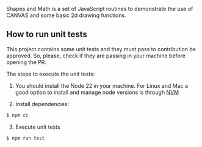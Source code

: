 Shapes and Math is a set of JavaScript routines to demonstrate the use of CANVAS and some basic 2d drawing functions.

## How to run unit tests

This project contains some unit tests and they must pass to contribution be approved. So, please, check if they are passing in your machine before opening the PR.

The steps to execute the unit tests:

1. You should install the Node 22 in your machine. For Linux and Mac a good option to install and manage node versions is through [NVM](https://github.com/nvm-sh/nvm)

2. Install dependencies:
```bash
$ npm ci
```

3. Execute unit tests
```bash
$ npm run test
```
